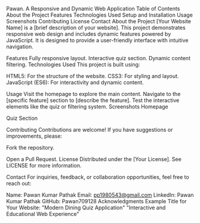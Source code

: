 Pawan.
A Responsive and Dynamic Web Application
Table of Contents
About the Project
Features
Technologies Used
Setup and Installation
Usage
Screenshots
Contributing
License
Contact
About the Project
[Your Website Name] is a [brief description of your website]. This project demonstrates responsive web design and includes dynamic features powered by JavaScript. It is designed to provide a user-friendly interface with intuitive navigation.

Features
Fully responsive layout.
Interactive quiz section.
Dynamic content filtering.
Technologies Used
This project is built using:

HTML5: For the structure of the website.
CSS3: For styling and layout.
JavaScript (ES6): For interactivity and dynamic content.

Usage
Visit the homepage to explore the main content.
Navigate to the [specific feature] section to [describe the feature].
Test the interactive elements like the quiz or filtering system.
Screenshots
Homepage

Quiz Section


Contributing
Contributions are welcome! If you have suggestions or improvements, please:

Fork the repository.

Open a Pull Request.
License
Distributed under the [Your License]. See LICENSE for more information.

Contact
For inquiries, feedback, or collaboration opportunities, feel free to reach out:

Name: Pawan Kumar Pathak
Email: pp1980543@gmail.com
LinkedIn: Pawan Kumar Pathak
GitHub: Pawan709128
Acknowledgments
Example Title for Your Website:
"Modern Dining Quiz Application"
"Interactive and Educational Web Experience"
